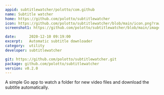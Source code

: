 ```yaml
---
appid: subtitlewatcher/polotto/com.github
name: Subtitle watcher
home: https://github.com/polotto/subtitlewatcher
icon: https://github.com/polotto/subtitlewatcher/blob/main/icon.png?raw=true
screenshot1: https://github.com/polotto/subtitlewatcher/blob/main/images/screen1.png?raw=true

date:      2020-12-10 09:19:00
excerpt:   Automatic subtitle downloader
category:  utility
developer: subtitlewatcher

git: https://github.com/polotto/subtitlewatcher.git
package: github.com/polotto/subtitlewatcher
version: v0.2.0
---
```


A simple Go app to watch a folder for new video files and download the subtitle automatically.



